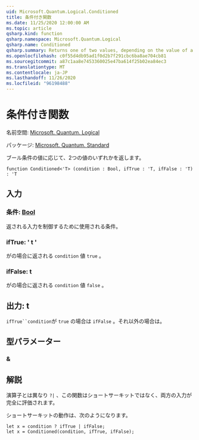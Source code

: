```yaml
---
uid: Microsoft.Quantum.Logical.Conditioned
title: 条件付き関数
ms.date: 11/25/2020 12:00:00 AM
ms.topic: article
qsharp.kind: function
qsharp.namespace: Microsoft.Quantum.Logical
qsharp.name: Conditioned
qsharp.summary: Returns one of two values, depending on the value of a Boolean condition.
ms.openlocfilehash: c0f55d4db95ad1f0d2b7f291cbc6ba8ae704cb81
ms.sourcegitcommit: a87c1aa8e7453360025e47ba614f25b02ea84ec3
ms.translationtype: MT
ms.contentlocale: ja-JP
ms.lasthandoff: 11/26/2020
ms.locfileid: "96198488"
---
```

# <a name="conditioned-function"></a>条件付き関数

名前空間: [Microsoft. Quantum. Logical](xref:Microsoft.Quantum.Logical)

パッケージ: [Microsoft. Quantum. Standard](https://nuget.org/packages/Microsoft.Quantum.Standard)


ブール条件の値に応じて、2つの値のいずれかを返します。

```qsharp
function Conditioned<'T> (condition : Bool, ifTrue : 'T, ifFalse : 'T) : 'T
```


## <a name="input"></a>入力

### <a name="condition--bool"></a>条件: [Bool](xref:microsoft.quantum.lang-ref.bool)

返される入力を制御するために使用される条件。


### <a name="iftrue--t"></a>ifTrue: ' t '

がの場合に返される `condition` 値 `true` 。


### <a name="iffalse--t"></a>ifFalse: t

がの場合に返される `condition` 値 `false` 。



## <a name="output--t"></a>出力: t

`ifTrue``condition`が `true` の場合は `ifFalse` 。それ以外の場合は。

## <a name="type-parameters"></a>型パラメーター

### <a name="t"></a>&



## <a name="remarks"></a>解説

演算子とは異なり `?|` 、この関数はショートサーキットではなく、両方の入力が完全に評価されます。

ショートサーキットの動作は、次のようになります。

```Q#
let x = condition ? ifTrue | ifFalse;
let x = Conditioned(condition, ifTrue, ifFalse);
```